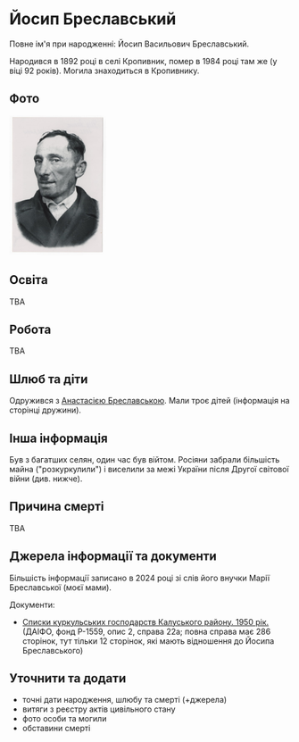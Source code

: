 # Йосип Бреславський #

Повне ім'я при народженні: Йосип Васильович Бреславський.

Народився в 1892 році в селі Кропивник, помер в 1984 році там же (у віці 92 років). Могила знаходиться в Кропивнику.

## Фото ##

[<img src="../photos/photo_014_75.jpg" height=250 />](../photos/photo_014.md)

## Освіта ##

TBA

## Робота ##

TBA

## Шлюб та діти ##

Одружився з [Анастасією Бреславською](Анастасія%20Бреславська.md). Мали троє дітей (інформація на сторінці дружини).

## Інша інформація ##

Був з багатших селян, один час був війтом. Росіяни забрали більшість майна ("розкуркулили") і виселили за межі України після Другої світової війни (див. нижче).

## Причина смерті ##

TBA

## Джерела інформації та документи ##

Більшість інформації записано в 2024 році зі слів його внучки Марії Бреславської (моєї мами).

Документи:

- [Списки куркульських господарств Калуського району. 1950 рік.](https://drive.google.com/file/d/1wL6uOgPeFqhNJH6DdZfG49kbQhpWl0j5/view) (ДАІФО, фонд Р-1559, опис 2, справа 22a; повна справа має 286 сторінок, тут тільки 12 сторінок, які мають відношення до Йосипа Бреславського)

## Уточнити та додати ##

- точні дати народження, шлюбу та смерті (+джерела)
- витяги з реєстру актів цивільного стану
- фото особи та могили
- обставини смерті
